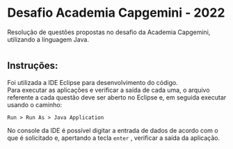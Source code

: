# Desafio Academia Capgemini - 2022

Resolução de questões propostas no desafio da Academia Capgemini, utilizando a linguagem Java.

#

## Instruções: 
Foi utilizada a IDE Eclipse para desenvolvimento do código.   
Para executar as aplicações e verificar a saída de cada uma, o arquivo referente a cada questão deve ser aberto no Eclipse e, em seguida executar usando o caminho:
```
Run > Run As > Java Application
```
No console da IDE é possível digitar a entrada de dados de acordo com o que é solicitado e, apertando a tecla ```enter``` , verificar a saída da aplicação.
